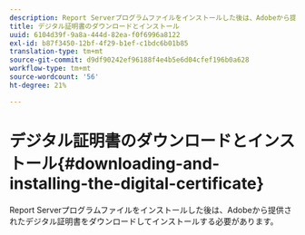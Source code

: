 ```yaml
---
description: Report Serverプログラムファイルをインストールした後は、Adobeから提供されたデジタル証明書をダウンロードしてインストールする必要があります。
title: デジタル証明書のダウンロードとインストール
uuid: 6104d39f-9a8a-444d-82ea-f0f6996a8122
exl-id: b87f3450-12bf-4f29-b1ef-c1bdc6b01b85
translation-type: tm+mt
source-git-commit: d9df90242ef96188f4e4b5e6d04cfef196b0a628
workflow-type: tm+mt
source-wordcount: '56'
ht-degree: 21%

---
```


# デジタル証明書のダウンロードとインストール{#downloading-and-installing-the-digital-certificate}

Report Serverプログラムファイルをインストールした後は、Adobeから提供されたデジタル証明書をダウンロードしてインストールする必要があります。

